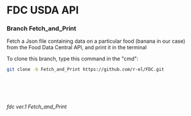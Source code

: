 # FDC USDA API

### **Branch Fetch_and_Print**

Fetch a Json file containing data on a particular food (banana in our case) from the Food Data Central API, and print it in the terminal


To clone this branch, type this command in the "cmd":

```sh
git clone -b Fetch_and_Print https://github.com/r-el/FDC.git
```
<br>


<br>
<br>

###### fdc ver.1 Fetch_and_Print

